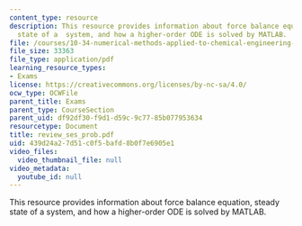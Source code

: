 ```yaml
---
content_type: resource
description: This resource provides information about force balance equation, steady
  state of a  system, and how a higher-order ODE is solved by MATLAB.
file: /courses/10-34-numerical-methods-applied-to-chemical-engineering-fall-2005/439d24a27d51c0f5bafd8b0f7e6905e1_review_ses_prob.pdf
file_size: 33363
file_type: application/pdf
learning_resource_types:
- Exams
license: https://creativecommons.org/licenses/by-nc-sa/4.0/
ocw_type: OCWFile
parent_title: Exams
parent_type: CourseSection
parent_uid: df92df30-f9d1-d59c-9c77-85b077953634
resourcetype: Document
title: review_ses_prob.pdf
uid: 439d24a2-7d51-c0f5-bafd-8b0f7e6905e1
video_files:
  video_thumbnail_file: null
video_metadata:
  youtube_id: null
---
```

This resource provides information about force balance equation, steady state of a  system, and how a higher-order ODE is solved by MATLAB.